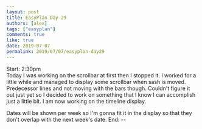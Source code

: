 ```yaml
---
layout: post
title: EasyPlan Day 29
authors: [alex]
tags: ["easyplan"]
comments: true
like: true
date: 2019-07-07
permalink: 2019/07/07/easyplan-day29
---
```

Start: 2:30pm  
Today I was working on the scrollbar at first then I stopped it. I worked for a little while and managed to display some scrollbar when sash is moved. Predecessor lines and not moving with the bars though. Couldn't figure it out just yet so I decided to work on something that I know I can accomplish just a little bit. I am now working on the timeline display.

Dates will be shown per week so I'm gonna fit it in the display so that they don't overlap with the next week's date.
End: --
